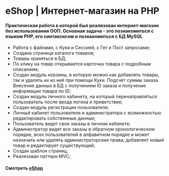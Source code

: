 # eShop | Интернет-магазин на PHP

#### Практическая работа в которой был реализован интернет-магазин без использования ООП. Основная задача - это познакомиться с языком PHP, его синтаксисом и познакомиться с БД MySQL

- Работа с файлами, с Куки и Сессией, с Гет и Пост запросами;
- Создана страница каталога товаров;
- Товары храняться в БД;
- По клику на товар открывается карточка товара с подробным описанием;
- Создан модуль корзины, в которую можно как добавлять товары, так и удалять их из неё при помощи Куки. Подсчёт суммы заказа. Внесение данных в БД с получением ID заказа и получение информации товара по ID;
- Создан модуль личного кабинета, на который перенаправляться пользователь после
  ввода логина и приветствие;
- Создан модуль регистрации пользователя;
- Личный кабинет пользователя и администратора с возможностью редактировать собственные данные;
- Пользователь видет свои заказы в личном кабинете;
- Администратор видет все заказы в обратном хронологическом порядке, всех пользователей в алфавитном порядке и может назначать или удалять администраторские права, добавляет новый товар и редактирует существующий;
- Создан шаблон страниц;
- Реалезован паттерн MVC;

#### Смотреть [eShop](https://vue-crm-6145b.web.app/)
